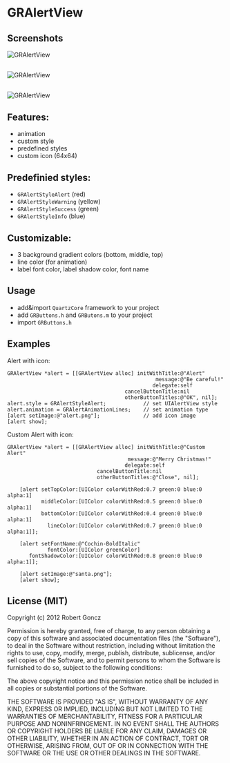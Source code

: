 GRAlertView
===========

## Screenshots

<img src="https://raw.github.com/goncz9/GRAlertView/master/custom_line.png" alt="GRAlertView" title="GRAlertView" style="display:block; margin: 10px auto 30px auto;" class="center">
<img src="https://raw.github.com/goncz9/GRAlertView/master/sucess_border.png" alt="GRAlertView" title="GRAlertView" style="display:block; margin: 10px auto 30px auto;" class="center">
<img src="https://raw.github.com/goncz9/GRAlertView/master/alert.png" alt="GRAlertView" title="GRAlertView" style="display:block; margin: 10px auto 30px auto;" class="center">


## Features:
- animation
- custom style
- predefined styles
- custom icon (64x64)

## Predefinied styles:
- `GRAlertStyleAlert` (red)
- `GRAlertStyleWarning` (yellow)
- `GRAlertStyleSuccess` (green)
- `GRAlertStyleInfo` (blue)

## Customizable:
- 3 background gradient colors (bottom, middle, top)
- line color (for animation)
- label font color, label shadow color, font name

## Usage

- add&import `QuartzCore` framework to your project
- add `GRButtons.h` and `GRButons.m` to your project
- import `GRButtons.h`

## Examples

Alert with icon:

    GRAlertView *alert = [[GRAlertView alloc] initWithTitle:@"Alert"
                                                    message:@"Be careful!"
                                                   delegate:self
                                          cancelButtonTitle:nil
                                          otherButtonTitles:@"OK", nil];
    alert.style = GRAlertStyleAlert;            // set UIAlertView style
    alert.animation = GRAlertAnimationLines;    // set animation type
    [alert setImage:@"alert.png"];              // add icon image
    [alert show];
    
Custom Alert with icon:

    GRAlertView *alert = [[GRAlertView alloc] initWithTitle:@"Custom Alert"
                                           message:@"Merry Christmas!"
                                          delegate:self
                                 cancelButtonTitle:nil
                                 otherButtonTitles:@"Close", nil];

        [alert setTopColor:[UIColor colorWithRed:0.7 green:0 blue:0 alpha:1]
               middleColor:[UIColor colorWithRed:0.5 green:0 blue:0 alpha:1]
               bottomColor:[UIColor colorWithRed:0.4 green:0 blue:0 alpha:1]
                 lineColor:[UIColor colorWithRed:0.7 green:0 blue:0 alpha:1]];

        [alert setFontName:@"Cochin-BoldItalic"
                 fontColor:[UIColor greenColor]
           fontShadowColor:[UIColor colorWithRed:0.8 green:0 blue:0 alpha:1]];
        
        [alert setImage:@"santa.png"];
        [alert show];

## License (MIT)
Copyright (c) 2012 Robert Goncz

Permission is hereby granted, free of charge, to any person obtaining a copy of this software and associated documentation files (the "Software"), to deal in the Software without restriction, including without limitation the rights to use, copy, modify, merge, publish, distribute, sublicense, and/or sell copies of the Software, and to permit persons to whom the Software is furnished to do so, subject to the following conditions:

The above copyright notice and this permission notice shall be included in all copies or substantial portions of the Software.

THE SOFTWARE IS PROVIDED "AS IS", WITHOUT WARRANTY OF ANY KIND, EXPRESS OR IMPLIED, INCLUDING BUT NOT LIMITED TO THE WARRANTIES OF MERCHANTABILITY, FITNESS FOR A PARTICULAR PURPOSE AND NONINFRINGEMENT. IN NO EVENT SHALL THE AUTHORS OR COPYRIGHT HOLDERS BE LIABLE FOR ANY CLAIM, DAMAGES OR OTHER LIABILITY, WHETHER IN AN ACTION OF CONTRACT, TORT OR OTHERWISE, ARISING FROM, OUT OF OR IN CONNECTION WITH THE SOFTWARE OR THE USE OR OTHER DEALINGS IN THE SOFTWARE.
